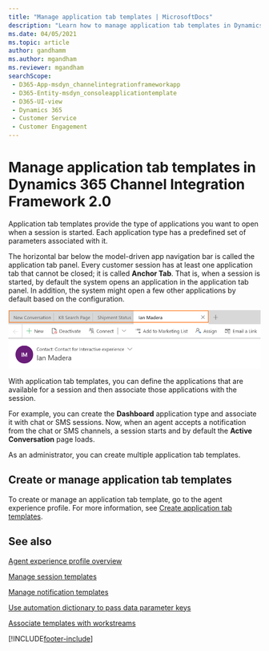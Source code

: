 ```yaml
---
title: "Manage application tab templates | MicrosoftDocs"
description: "Learn how to manage application tab templates in Dynamics 365 Channel Integration Framework 2.0."
ms.date: 04/05/2021
ms.topic: article
author: gandhamm
ms.author: mgandham
ms.reviewer: mgandham
searchScope: 
 - D365-App-msdyn_channelintegrationframeworkapp 
 - D365-Entity-msdyn_consoleapplicationtemplate
 - D365-UI-view
 - Dynamics 365 
 - Customer Service 
 - Customer Engagement
---
```


# Manage application tab templates in Dynamics 365 Channel Integration Framework 2.0

Application tab templates provide the type of applications you want to open when a session is started. Each application type has a predefined set of parameters associated with it.

The horizontal bar below the model-driven app navigation bar is called the application tab panel. Every customer session has at least one application tab that cannot be closed; it is called **Anchor Tab**. That is, when a session is started, by default the system opens an application in the application tab panel. In addition, the system might open a few other applications by default based on the configuration. 

![Application tab panel.](../../media/app-tab.png "Application tab panel")  

With application tab templates, you can define the applications that are available for a session and then associate those applications with the session. 

For example, you can create the **Dashboard** application type and associate it with chat or SMS sessions. Now, when an agent accepts a notification from the chat or SMS channels, a session starts and by default the **Active Conversation** page loads.

As an administrator, you can create multiple application tab templates.

## Create or manage application tab templates

To create or manage an application tab template, go to the agent experience profile. For more information, see [Create application tab templates](../../../customer-service/administer/application-tab-templates.md#create-application-tab-templates).

## See also

[Agent experience profile overview](../../../customer-service/administer/overview.md)

[Manage session templates](session-templates-cif.md)

[Manage notification templates](notification-templates-cif.md)

[Use automation dictionary to pass data parameter keys](automation-dictionary-keys-cif.md)

[Associate templates with workstreams](associate-templates-cif.md)


[!INCLUDE[footer-include](../../../includes/footer-banner.md)]
